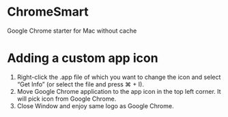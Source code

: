 # ChromeSmart
GoogIe Chrome starter for Mac without cache

Adding a custom app icon
========================
1. Right-click the .app file of which you want to change the icon and select “Get Info” (or select the file and press ⌘ + I).
2. Move Google Chrome application to the app icon in the top left corner. It will pick icon from Google Chrome.
3. Close Window and enjoy same logo as Google Chrome.
